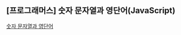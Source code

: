## **\[프로그래머스\] 숫자 문자열과 영단어(JavaScript)**
[숫자 문자열과 영단어](https://school.programmers.co.kr/learn/courses/30/lessons/81301)



